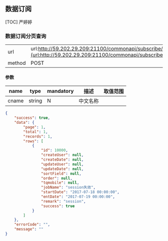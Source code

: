## 数据订阅
[TOC] 严婷婷



### 数据订阅分页查询

| | |
| - | - |
| url | url:http://59.202.29.209:21100/commonapi/subscribe/searchTableListFromUserlogByDate](url:http://59.202.29.209:21100/commonapi/subscribe/searchTableListFromUserlogByDate) | 
| method | POST | 

#### 参数

| name | type | mandatory | 描述 | 取值范围 |
| - | - | - | - | - |
| cname | string | N | 中文名称 | |


```json
{
    "success": true,
    "data": {
        "page": 1,
        "total": 1,
        "records": 1,
        "rows": [
            {
                "id": 10000,
                "createUser": null,
                "createDate": null,
                "updateUser": null,
                "updateDate": null,
                "sortField": null,
                "order": null,
                "tqmobile": null,
                "jobName": "session失效",
                "startDate": "2017-07-18 00:00:00",
                "entDate": "2017-07-19 00:00:00",
                "remark": "session",
                "success": true
            }
        ]
    },
    "errorCode": "",
    "message": ""
}
```


